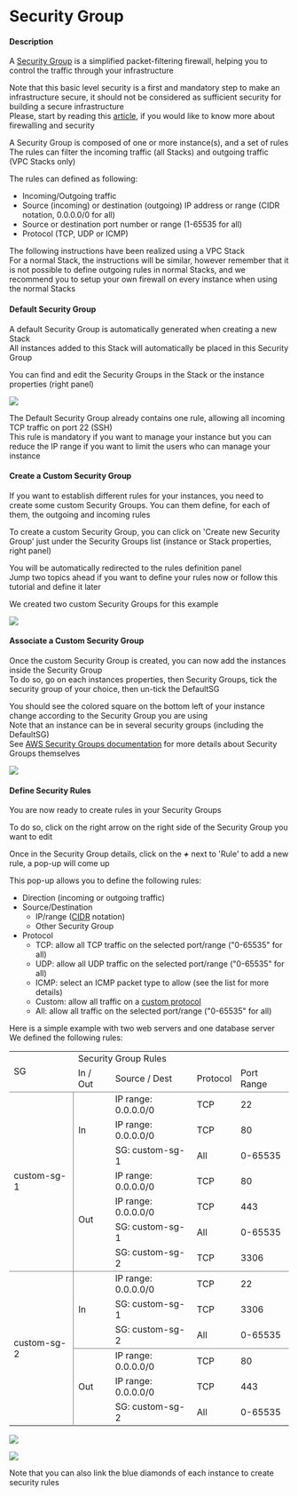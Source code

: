 # Security Group

#### Description
A [Security Group](http://docs.aws.amazon.com/AWSEC2/latest/UserGuide/using-network-security.html) is a simplified packet-filtering firewall, helping you to control the traffic through your infrastructure

Note that this basic level security is a first and mandatory step to make an infrastructure secure, it should not be considered as sufficient security for building a secure infrastructure<br />
Please, start by reading this [article](http://en.wikipedia.org/wiki/Firewall_(computing)), if you would like to know more about firewalling and security

A Security Group is composed of one or more instance(s), and a set of rules<br />
The rules can filter the incoming traffic (all Stacks) and outgoing traffic (VPC Stacks only)

The rules can defined as following:

- Incoming/Outgoing traffic
- Source (incoming) or destination (outgoing) IP address or range (CIDR notation, 0.0.0.0/0 for all)
- Source or destination port number or range (1-65535 for all)
- Protocol (TCP, UDP or ICMP)

The following instructions have been realized using a VPC Stack<br />
For a normal Stack, the instructions will be similar, however remember that it is not possible to define outgoing rules in normal Stacks, and we recommend you to setup your own firewall on every instance when using the normal Stacks

#### Default Security Group
A default Security Group is automatically generated when creating a new Stack<br />
All instances added to this Stack will automatically be placed in this Security Group

You can find and edit the Security Groups in the Stack or the instance properties (right panel)

![](https://raw.githubusercontent.com/VisualOps/book-image/master/ide_stack_sgedit.png)

The Default Security Group already contains one rule, allowing all incoming TCP traffic on port 22 (SSH)<br />
This rule is mandatory if you want to manage your instance but you can reduce the IP range if you want to limit the users who can manage your instance

#### Create a Custom Security Group
If you want to establish different rules for your instances, you need to create some custom Security Groups. You can them define, for each of them, the outgoing and incoming rules

To create a custom Security Group, you can click on 'Create new Security Group' just under the Security Groups list (instance or Stack properties, right panel)

You will be automatically redirected to the rules definition panel<br />
Jump two topics ahead if you want to define your rules now or follow this tutorial and define it later

We created two custom Security Groups for this example

![](https://raw.githubusercontent.com/VisualOps/book-image/master/ide_stack_sgcust.png)

#### Associate a Custom Security Group
Once the custom Security Group is created, you can now add the instances inside the Security Group<br />
To do so, go on each instances properties, then Security Groups, tick the security group of your choice, then un-tick the DefaultSG

You should see the colored square on the bottom left of your instance change according to the Security Group you are using<br />
Note that an instance can be in several security groups (including the DefaultSG)<br />
See [AWS Security Groups documentation](http://docs.aws.amazon.com/AWSEC2/latest/UserGuide/using-network-security.html) for more details about Security Groups themselves

![](https://raw.githubusercontent.com/VisualOps/book-image/master/ide_stack_sginst.png)

#### Define Security Rules
You are now ready to create rules in your Security Groups

To do so, click on the right arrow on the right side of the Security Group you want to edit

Once in the Security Group details, click on the ***+*** next to 'Rule' to add a new rule, a pop-up will come up

This pop-up allows you to define the following rules:

- Direction (incoming or outgoing traffic)
- Source/Destination
	- IP/range ([CIDR](http://en.wikipedia.org/wiki/Classless_Inter-Domain_Routing) notation)
	- Other Security Group
- Protocol
	- TCP: allow all TCP traffic on the selected port/range ("0-65535" for all)
	- UDP: allow all UDP traffic on the selected port/range ("0-65535" for all)
	- ICMP: select an ICMP packet type to allow (see the list for more details)
	- Custom: allow all traffic on a [custom protocol](http://en.wikipedia.org/wiki/List_of_IP_protocol_numbers)
	- All: allow all traffic on the selected port/range ("0-65535" for all)

Here is a simple example with two web servers and one database server<br />
We defined the following rules:
<table>
<tbody>
<tr>
<td rowspan="2">SG</td>
<td colspan="4">Security Group Rules</td>
</tr>
<tr style="border-bottom: 1px solid gray;">
<td>In / Out</td>
<td>Source / Dest</td>
<td>Protocol</td>
<td>Port Range</td>
</tr>
<tr>
<td rowspan="7">custom-sg-1</td>
<td rowspan="3" style="border-left: 1px solid gray;">In</td>
<td>IP range: 0.0.0.0/0</td>
<td>TCP</td>
<td>22</td>
</tr>
<tr>
<td>IP range: 0.0.0.0/0</td>
<td>TCP</td>
<td>80</td>
</tr>
<tr>
<td>SG: custom-sg-1</td>
<td>All</td>
<td>0-65535</td>
</tr>
<tr>
<td rowspan="4" style="border-left: 1px solid gray;">Out</td>
<td>IP range: 0.0.0.0/0</td>
<td>TCP</td>
<td>80</td>
</tr>
<tr>
<td>IP range: 0.0.0.0/0</td>
<td>TCP</td>
<td>443</td>
</tr>
<tr>
<td>SG: custom-sg-1</td>
<td>All</td>
<td>0-65535</td>
</tr>
<tr style="border-bottom: 1px solid gray;">
<td>SG: custom-sg-2</td>
<td>TCP</td>
<td>3306</td>
</tr>
<tr>
<td rowspan="6">custom-sg-2</td>
<td rowspan="3" style="border-left: 1px solid gray;">In</td>
<td>IP range: 0.0.0.0/0</td>
<td>TCP</td>
<td>22</td>
</tr>
<tr>
<td>SG: custom-sg-1</td>
<td>TCP</td>
<td>3306</td>
</tr>
<tr style="border-bottom: 1px solid gray;">
<td>SG: custom-sg-2</td>
<td>All</td>
<td>0-65535</td>
</tr>
<tr>
<td rowspan="3" style="border-left: 1px solid gray;">Out</td>
<td>IP range: 0.0.0.0/0</td>
<td>TCP</td>
<td>80</td>
</tr>
<tr>
<td>IP range: 0.0.0.0/0</td>
<td>TCP</td>
<td>443</td>
</tr>
<tr>
<td>SG: custom-sg-2</td>
<td>All</td>
<td>0-65535</td>
</tr>
</tbody>
</table>

![](https://raw.githubusercontent.com/VisualOps/book-image/master/ide_stack_sgc1.png)

![](https://raw.githubusercontent.com/VisualOps/book-image/master/ide_stack_sgc2.png)

Note that you can also link the blue diamonds of each instance to create security rules

